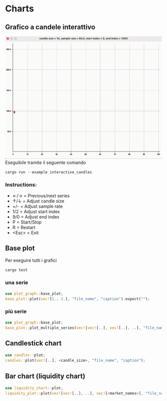 # Charts

## Grafico a candele interattivo
![gif architettura](./images/candles.gif)
Eseguibile tramite il seguente comando
```rust
cargo run --example interactive_candles 
```
### Instructions:
- ←/→ = Previous/next series
- ↑/↓ = Adjust candle size
- +/- = Adjust sample rate
- 1/2 = Adjust start index
- 9/0 = Adjust end index
- P = Start/Stop
- R = Restart
- \<Esc> = Exit

## Base plot
Per eseguire tutti i grafici
```rust
cargo test
```


### una serie
```rust
use plot_graph::base_plot;
base_plot::plot(vec![1., 3.], "file_name", "caption").expect("");
```

### più serie
```rust
use plot_graph::base_plot;
base_plot::plot_multiple_series(vec![vec![..], vec![..], ..], "file_name", "caption").expect("");
```

## Candlestick chart
```rust
use candles::plot;
candles::plot(vec![..], <candle_size>, "file_name", "caption");
```


## Bar chart (liquidity chart)
```rust
use liquidity_chart::plot;
liquidity_plot::plot(vec![vec![..], ..], vec![<market_names>], "file_name", "caption");
```
